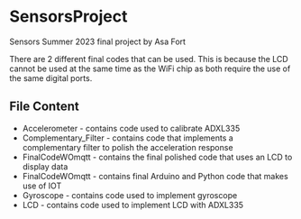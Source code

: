 # SensorsProject
Sensors Summer 2023 final project by Asa Fort

There are 2 different final codes that can be used. This is because the LCD cannot be used at the same time as the WiFi chip as both require the use of the same digital ports. 

File Content
-------
* Accelerometer - contains code used to calibrate ADXL335
* Complementary_Filter - contains code that implements a complementary filter to polish the acceleration response
* FinalCodeWOmqtt - contains the final polished code that uses an LCD to display data
* FinalCodeWOmqtt - contains final Arduino and Python code that makes use of IOT
* Gyroscope - contains code used to implement gyroscope
* LCD - contains code used to implement LCD with ADXL335
